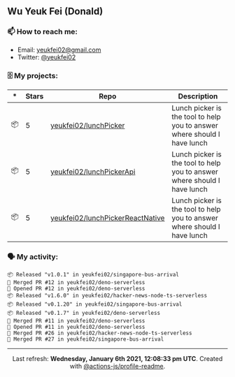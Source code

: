 ## Wu Yeuk Fei (Donald)

### 📫 How to reach me:

- Email: [yeukfei02@gmail.com](yeukfei02@gmail.com)
- Twitter: [@yeukfei02](https://twitter.com/yeukfei02)

### 🗄 My projects:

|*|Stars|Repo|Description|
|---|---|---|---|
| 📦 | 5 | [yeukfei02/lunchPicker](https://github.com/yeukfei02/lunchPicker) | Lunch picker is the tool to help you to answer where should I have lunch |
| 📦 | 5 | [yeukfei02/lunchPickerApi](https://github.com/yeukfei02/lunchPickerApi) | Lunch picker is the tool to help you to answer where should I have lunch |
| 📦 | 5 | [yeukfei02/lunchPickerReactNative](https://github.com/yeukfei02/lunchPickerReactNative) | Lunch picker is the tool to help you to answer where should I have lunch |

### 🗣 My activity:

```
📦 Released "v1.0.1" in yeukfei02/singapore-bus-arrival
🎉 Merged PR #12 in yeukfei02/deno-serverless
💪 Opened PR #12 in yeukfei02/deno-serverless
📦 Released "v1.6.0" in yeukfei02/hacker-news-node-ts-serverless
📦 Released "v0.1.20" in yeukfei02/singapore-bus-arrival
📦 Released "v0.1.7" in yeukfei02/deno-serverless
🎉 Merged PR #11 in yeukfei02/deno-serverless
💪 Opened PR #11 in yeukfei02/deno-serverless
🎉 Merged PR #26 in yeukfei02/hacker-news-node-ts-serverless
🎉 Merged PR #27 in yeukfei02/singapore-bus-arrival
```

<!-- <img src="https://github-readme-stats.vercel.app/api?username=yeukfei02&show_icons=true&count_private=true&theme=radical" />

<img src="https://github-readme-stats.vercel.app/api/top-langs/?username=yeukfei02&theme=radical" /> -->

---

<p align="center">Last refresh: <b>Wednesday, January 6th 2021, 12:08:33 pm UTC</b>. Created with <a href=https://github.com/marketplace/actions/profile-readme>@actions-js/profile-readme</a>.</p>
